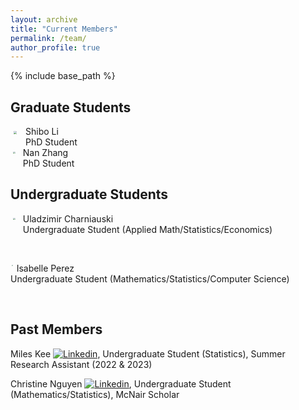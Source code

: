```yaml
---
layout: archive
title: "Current Members"
permalink: /team/
author_profile: true
---
```


{% include base_path %}

## Graduate Students

<img src="https://yaozheng-stat.github.io/images/profile_Shibo.jpg" align="left" style="zoom:27.07%;padding: 30px 50px 50px 20px;" /> 
Shibo Li<br>
PhD Student

<br clear="left">

<img src="https://yaozheng-stat.github.io/images/profile_NanZ.jpeg" align="left" style="zoom:22.22%;padding: 30px 50px 50px 20px;" /> 
Nan Zhang<br>
PhD Student

<br clear="left">

## Undergraduate Students

<img src="https://yaozheng-stat.github.io/images/profile.png" align="left" style="zoom:22.22%;padding: 30px 50px 50px 20px;" /> Uladzimir Charniauski<br>
Undergraduate Student (Applied Math/Statistics/Economics)

<br clear="left">

<img src="https://yaozheng-stat.github.io/images/profile_IsabelleP.jpeg" align="left" style="zoom:10.85%;padding: 30px 50px 50px 20px;" /> Isabelle Perez <br>
Undergraduate Student (Mathematics/Statistics/Computer Science)

<br clear="left">


## Past Members

Miles Kee [![Linkedin](https://yaozheng-stat.github.io/images/linkedin.png)](https://www.linkedin.com/in/miles-kee-b15258205/),
Undergraduate Student (Statistics), Summer Research Assistant (2022 & 2023)

Christine Nguyen [![Linkedin](https://yaozheng-stat.github.io/images/linkedin.png)](https://www.linkedin.com/in/christinenguyen0721/),
Undergraduate Student (Mathematics/Statistics), McNair Scholar 

<br clear="left">